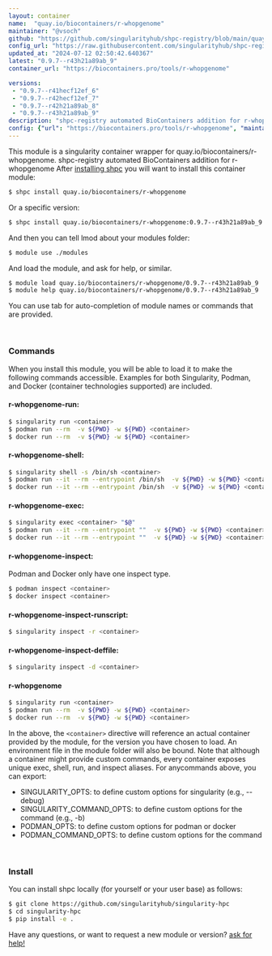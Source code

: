 ```yaml
---
layout: container
name:  "quay.io/biocontainers/r-whopgenome"
maintainer: "@vsoch"
github: "https://github.com/singularityhub/shpc-registry/blob/main/quay.io/biocontainers/r-whopgenome/container.yaml"
config_url: "https://raw.githubusercontent.com/singularityhub/shpc-registry/main/quay.io/biocontainers/r-whopgenome/container.yaml"
updated_at: "2024-07-12 02:50:42.640367"
latest: "0.9.7--r43h21a89ab_9"
container_url: "https://biocontainers.pro/tools/r-whopgenome"

versions:
 - "0.9.7--r41hecf12ef_6"
 - "0.9.7--r42hecf12ef_7"
 - "0.9.7--r42h21a89ab_8"
 - "0.9.7--r43h21a89ab_9"
description: "shpc-registry automated BioContainers addition for r-whopgenome"
config: {"url": "https://biocontainers.pro/tools/r-whopgenome", "maintainer": "@vsoch", "description": "shpc-registry automated BioContainers addition for r-whopgenome", "latest": {"0.9.7--r43h21a89ab_9": "sha256:7f114de1c8d93e646045e2325f21399dd02b913fe3f7dee8c86ccd1cbcb9c6b7"}, "tags": {"0.9.7--r41hecf12ef_6": "sha256:4cd432591ab478c4b526e4b7e92e06ef32339ca1c11fc0211a792553f109af09", "0.9.7--r42hecf12ef_7": "sha256:8e1dfe2a78dbfbe1b4383706f50f1bc1813c91fbde4ca5889926daf3b2d5eb2b", "0.9.7--r42h21a89ab_8": "sha256:71f763694008a02289f03032037de57f8cd1b1bb6e6f24741bdeef1992c79f34", "0.9.7--r43h21a89ab_9": "sha256:7f114de1c8d93e646045e2325f21399dd02b913fe3f7dee8c86ccd1cbcb9c6b7"}, "docker": "quay.io/biocontainers/r-whopgenome"}
---
```


This module is a singularity container wrapper for quay.io/biocontainers/r-whopgenome.
shpc-registry automated BioContainers addition for r-whopgenome
After [installing shpc](#install) you will want to install this container module:


```bash
$ shpc install quay.io/biocontainers/r-whopgenome
```

Or a specific version:

```bash
$ shpc install quay.io/biocontainers/r-whopgenome:0.9.7--r43h21a89ab_9
```

And then you can tell lmod about your modules folder:

```bash
$ module use ./modules
```

And load the module, and ask for help, or similar.

```bash
$ module load quay.io/biocontainers/r-whopgenome/0.9.7--r43h21a89ab_9
$ module help quay.io/biocontainers/r-whopgenome/0.9.7--r43h21a89ab_9
```

You can use tab for auto-completion of module names or commands that are provided.

<br>

### Commands

When you install this module, you will be able to load it to make the following commands accessible.
Examples for both Singularity, Podman, and Docker (container technologies supported) are included.

#### r-whopgenome-run:

```bash
$ singularity run <container>
$ podman run --rm  -v ${PWD} -w ${PWD} <container>
$ docker run --rm  -v ${PWD} -w ${PWD} <container>
```

#### r-whopgenome-shell:

```bash
$ singularity shell -s /bin/sh <container>
$ podman run --it --rm --entrypoint /bin/sh  -v ${PWD} -w ${PWD} <container>
$ docker run --it --rm --entrypoint /bin/sh  -v ${PWD} -w ${PWD} <container>
```

#### r-whopgenome-exec:

```bash
$ singularity exec <container> "$@"
$ podman run --it --rm --entrypoint ""  -v ${PWD} -w ${PWD} <container> "$@"
$ docker run --it --rm --entrypoint ""  -v ${PWD} -w ${PWD} <container> "$@"
```

#### r-whopgenome-inspect:

Podman and Docker only have one inspect type.

```bash
$ podman inspect <container>
$ docker inspect <container>
```

#### r-whopgenome-inspect-runscript:

```bash
$ singularity inspect -r <container>
```

#### r-whopgenome-inspect-deffile:

```bash
$ singularity inspect -d <container>
```



#### r-whopgenome

```bash
$ singularity run <container>
$ podman run --rm  -v ${PWD} -w ${PWD} <container>
$ docker run --rm  -v ${PWD} -w ${PWD} <container>
```


In the above, the `<container>` directive will reference an actual container provided
by the module, for the version you have chosen to load. An environment file in the
module folder will also be bound. Note that although a container
might provide custom commands, every container exposes unique exec, shell, run, and
inspect aliases. For anycommands above, you can export:

 - SINGULARITY_OPTS: to define custom options for singularity (e.g., --debug)
 - SINGULARITY_COMMAND_OPTS: to define custom options for the command (e.g., -b)
 - PODMAN_OPTS: to define custom options for podman or docker
 - PODMAN_COMMAND_OPTS: to define custom options for the command

<br>

### Install

You can install shpc locally (for yourself or your user base) as follows:

```bash
$ git clone https://github.com/singularityhub/singularity-hpc
$ cd singularity-hpc
$ pip install -e .
```

Have any questions, or want to request a new module or version? [ask for help!](https://github.com/singularityhub/singularity-hpc/issues)